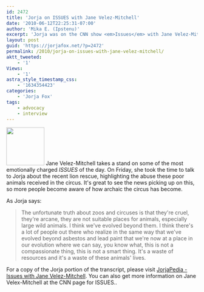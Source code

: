 ```yaml
---
id: 2472
title: 'Jorja on ISSUES with Jane Velez-Mitchell'
date: '2010-06-12T22:25:31-07:00'
author: 'Mika E. (Ipstenu)'
excerpt: 'Jorja was on the CNN show <em>Issues</em> with Jane Velez-Mitchell, to talk about the recent lion rescue.'
layout: post
guid: 'https://jorjafox.net/?p=2472'
permalink: /2010/jorja-on-issues-with-jane-velez-mitchell/
aktt_tweeted:
    - '1'
Views:
    - '1'
astra_style_timestamp_css:
    - '1634354423'
categories:
    - 'Jorja Fox'
tags:
    - advocacy
    - interview
---
```


<img src="//static.jorjafox.net/wordpress/2010/06/janevaldez-100x100.jpg" alt="" title="janevaldez" width="100" height="100" class="alignleft size-thumbnail wp-image-2473" />  Jane Velez-Mitchell takes a stand on some of the most emotionally charged <em>ISSUES</em> of the day. On Friday, she took the time to talk to Jorja about the recent lion rescue, highlighting the abuse these poor animals received in the circus. It's great to see the news picking up on this, so more people become aware of how archaic the circus has become.

As Jorja says:
<blockquote>The unfortunate truth about zoos and circuses is that they're cruel, they're arcane, they are not suitable places for animals, especially large wild animals. I think we've evolved beyond them. I think there's a lot of people out there who realize in the same way that we've evolved beyond asbestos and lead paint that we're now at a place in our evolution where we can say, you know what, this is not a compassionate thing, this is not a smart thing. It's a waste of resources and it's a waste of these animals' lives.</blockquote>

For a copy of the Jorja portion of the transcript, please visit <a href="https://jorjafox.net/wiki/Issues_with_Jane_Velez-Mitchell_(11_June_2010)">JorjaPedia - Issues with Jane Velez-Mitchell</a>.  You can also get more information on Jane Velex-Mitchell at the CNN page for ISSUES..